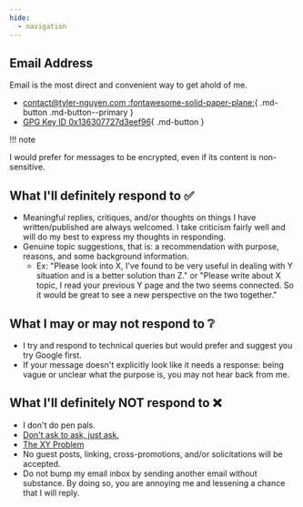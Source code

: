 ```yaml
---
hide:
  - navigation
---
```


## Email Address

Email is the most direct and convenient way to get ahold of me.

<div class="grid cards" markdown>

- [contact@tyler-nguyen.com :fontawesome-solid-paper-plane:](mailto:contact@tyler-nguyen.com){ .md-button .md-button--primary }
- [GPG Key ID 0x136307727d3eef96](https://keys.openpgp.org/vks/v1/by-fingerprint/B4D2B2DB8E304D0366BFE3FF136307727D3EEF96){ .md-button }

</div>

!!! note

  I would prefer for messages to be encrypted, even if its content is non-sensitive.

## What I'll definitely respond to ✅

- Meaningful replies, critiques, and/or thoughts on things I have written/published are always welcomed. I take criticism fairly well and will do my best to express my thoughts in responding.
- Genuine topic suggestions, that is: a recommendation with purpose, reasons, and some background information. 
	- Ex: "Please look into X, I've found to be very useful in dealing with Y situation and is a better solution than Z." or "Please write about X topic, I read your previous Y page and the two seems connected. So it would be great to see a new perspective on the two together."

## What I may or may not respond to ❔

- I try and respond to technical queries but would prefer and suggest you try Google first.
- If your message doesn't explicitly look like it needs a response: being vague or unclear what the purpose is, you may not hear back from me.

## What I'll definitely **NOT** respond to ❌

- I don't do pen pals.
- [Don't ask to ask, just ask.](https://dontasktoask.com/)
- [The XY Problem](https://xyproblem.info/)
- No guest posts, linking, cross-promotions, and/or solicitations will be accepted.
- Do not bump my email inbox by sending another email without substance. By doing so, you are annoying me and lessening a chance that I will reply.